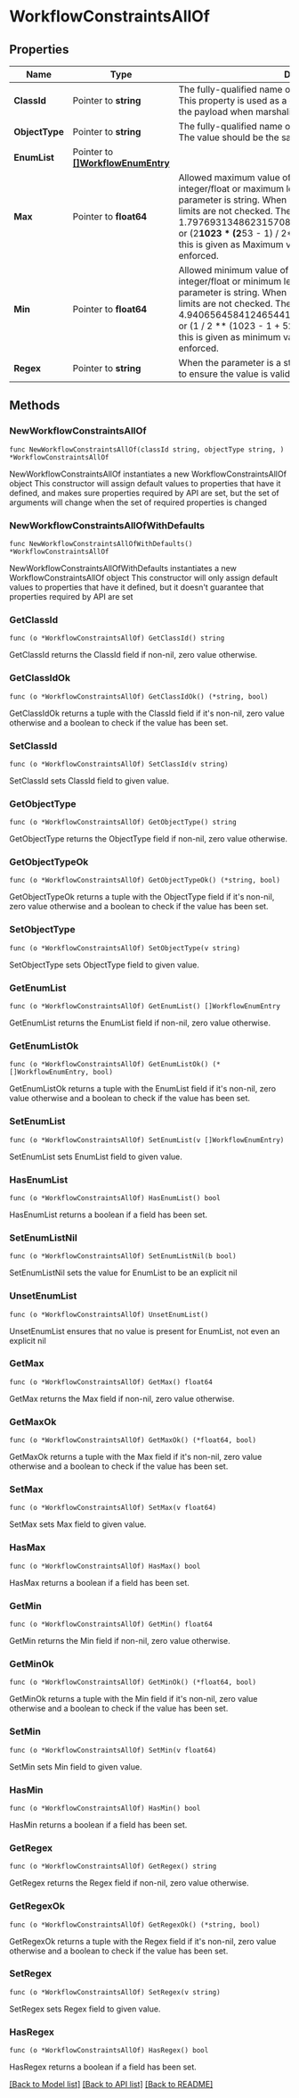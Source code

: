 # WorkflowConstraintsAllOf

## Properties

Name | Type | Description | Notes
------------ | ------------- | ------------- | -------------
**ClassId** | Pointer to **string** | The fully-qualified name of the instantiated, concrete type. This property is used as a discriminator to identify the type of the payload when marshaling and unmarshaling data. | [default to "workflow.Constraints"]
**ObjectType** | Pointer to **string** | The fully-qualified name of the instantiated, concrete type. The value should be the same as the &#39;ClassId&#39; property. | [default to "workflow.Constraints"]
**EnumList** | Pointer to [**[]WorkflowEnumEntry**](WorkflowEnumEntry.md) |  | [optional] 
**Max** | Pointer to **float64** | Allowed maximum value of the parameter if parameter is integer/float or maximum length of the parameter if the parameter is string. When max and min are set to 0, then the limits are not checked. The maximum number supported is 1.797693134862315708145274237317043567981e+308 or (2**1023 * (2**53 - 1) / 2**52). When a number bigger than this is given as Maximum value, the constraints will not be enforced. | [optional] 
**Min** | Pointer to **float64** | Allowed minimum value of the parameter if parameter is integer/float or minimum length of the parameter if the parameter is string. When max and min are set to 0, then the limits are not checked. The minimum number supported is 4.940656458412465441765687928682213723651e-324 or (1 / 2 ** (1023 - 1 + 52)). When a number smaller than this is given as minimum value, the constraints will not be enforced. | [optional] 
**Regex** | Pointer to **string** | When the parameter is a string this regular expression is used to ensure the value is valid. | [optional] 

## Methods

### NewWorkflowConstraintsAllOf

`func NewWorkflowConstraintsAllOf(classId string, objectType string, ) *WorkflowConstraintsAllOf`

NewWorkflowConstraintsAllOf instantiates a new WorkflowConstraintsAllOf object
This constructor will assign default values to properties that have it defined,
and makes sure properties required by API are set, but the set of arguments
will change when the set of required properties is changed

### NewWorkflowConstraintsAllOfWithDefaults

`func NewWorkflowConstraintsAllOfWithDefaults() *WorkflowConstraintsAllOf`

NewWorkflowConstraintsAllOfWithDefaults instantiates a new WorkflowConstraintsAllOf object
This constructor will only assign default values to properties that have it defined,
but it doesn't guarantee that properties required by API are set

### GetClassId

`func (o *WorkflowConstraintsAllOf) GetClassId() string`

GetClassId returns the ClassId field if non-nil, zero value otherwise.

### GetClassIdOk

`func (o *WorkflowConstraintsAllOf) GetClassIdOk() (*string, bool)`

GetClassIdOk returns a tuple with the ClassId field if it's non-nil, zero value otherwise
and a boolean to check if the value has been set.

### SetClassId

`func (o *WorkflowConstraintsAllOf) SetClassId(v string)`

SetClassId sets ClassId field to given value.


### GetObjectType

`func (o *WorkflowConstraintsAllOf) GetObjectType() string`

GetObjectType returns the ObjectType field if non-nil, zero value otherwise.

### GetObjectTypeOk

`func (o *WorkflowConstraintsAllOf) GetObjectTypeOk() (*string, bool)`

GetObjectTypeOk returns a tuple with the ObjectType field if it's non-nil, zero value otherwise
and a boolean to check if the value has been set.

### SetObjectType

`func (o *WorkflowConstraintsAllOf) SetObjectType(v string)`

SetObjectType sets ObjectType field to given value.


### GetEnumList

`func (o *WorkflowConstraintsAllOf) GetEnumList() []WorkflowEnumEntry`

GetEnumList returns the EnumList field if non-nil, zero value otherwise.

### GetEnumListOk

`func (o *WorkflowConstraintsAllOf) GetEnumListOk() (*[]WorkflowEnumEntry, bool)`

GetEnumListOk returns a tuple with the EnumList field if it's non-nil, zero value otherwise
and a boolean to check if the value has been set.

### SetEnumList

`func (o *WorkflowConstraintsAllOf) SetEnumList(v []WorkflowEnumEntry)`

SetEnumList sets EnumList field to given value.

### HasEnumList

`func (o *WorkflowConstraintsAllOf) HasEnumList() bool`

HasEnumList returns a boolean if a field has been set.

### SetEnumListNil

`func (o *WorkflowConstraintsAllOf) SetEnumListNil(b bool)`

 SetEnumListNil sets the value for EnumList to be an explicit nil

### UnsetEnumList
`func (o *WorkflowConstraintsAllOf) UnsetEnumList()`

UnsetEnumList ensures that no value is present for EnumList, not even an explicit nil
### GetMax

`func (o *WorkflowConstraintsAllOf) GetMax() float64`

GetMax returns the Max field if non-nil, zero value otherwise.

### GetMaxOk

`func (o *WorkflowConstraintsAllOf) GetMaxOk() (*float64, bool)`

GetMaxOk returns a tuple with the Max field if it's non-nil, zero value otherwise
and a boolean to check if the value has been set.

### SetMax

`func (o *WorkflowConstraintsAllOf) SetMax(v float64)`

SetMax sets Max field to given value.

### HasMax

`func (o *WorkflowConstraintsAllOf) HasMax() bool`

HasMax returns a boolean if a field has been set.

### GetMin

`func (o *WorkflowConstraintsAllOf) GetMin() float64`

GetMin returns the Min field if non-nil, zero value otherwise.

### GetMinOk

`func (o *WorkflowConstraintsAllOf) GetMinOk() (*float64, bool)`

GetMinOk returns a tuple with the Min field if it's non-nil, zero value otherwise
and a boolean to check if the value has been set.

### SetMin

`func (o *WorkflowConstraintsAllOf) SetMin(v float64)`

SetMin sets Min field to given value.

### HasMin

`func (o *WorkflowConstraintsAllOf) HasMin() bool`

HasMin returns a boolean if a field has been set.

### GetRegex

`func (o *WorkflowConstraintsAllOf) GetRegex() string`

GetRegex returns the Regex field if non-nil, zero value otherwise.

### GetRegexOk

`func (o *WorkflowConstraintsAllOf) GetRegexOk() (*string, bool)`

GetRegexOk returns a tuple with the Regex field if it's non-nil, zero value otherwise
and a boolean to check if the value has been set.

### SetRegex

`func (o *WorkflowConstraintsAllOf) SetRegex(v string)`

SetRegex sets Regex field to given value.

### HasRegex

`func (o *WorkflowConstraintsAllOf) HasRegex() bool`

HasRegex returns a boolean if a field has been set.


[[Back to Model list]](../README.md#documentation-for-models) [[Back to API list]](../README.md#documentation-for-api-endpoints) [[Back to README]](../README.md)


